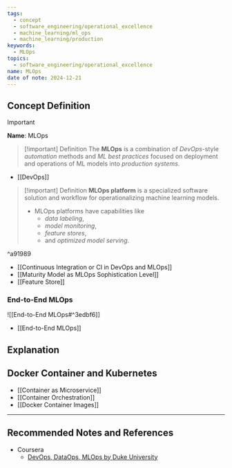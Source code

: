 ```yaml
---
tags:
  - concept
  - software_engineering/operational_excellence
  - machine_learning/ml_ops
  - machine_learning/production
keywords:
  - MLOps
topics:
  - software_engineering/operational_excellence
name: MLOps
date of note: 2024-12-21
---
```


## Concept Definition

>[!important]
>**Name**: MLOps

>[!important] Definition
>The **MLOps** is a combination of *DevOps*-style *automation* methods and *ML best practices* focused on deployment and operations of ML models into *production systems*.

- [[DevOps]]

>[!important] Definition
>**MLOps platform** is a specialized software solution and workflow for operationalizing machine learning models. 
>- MLOps platforms have capabilities like 
>	- *data labeling*, 
>	- *model monitoring*, 
>	- *feature stores*, 
>	- and *optimized model serving*.

^a91989

- [[Continuous Integration or CI in DevOps and MLOps]]
- [[Maturity Model as MLOps Sophistication Level]]
- [[Feature Store]]


### End-to-End MLOps

![[End-to-End MLOps#^3edbf6]]

- [[End-to-End MLOps]]


## Explanation


## Docker Container and Kubernetes

- [[Container as Microservice]]
- [[Container Orchestration]]
- [[Docker Container Images]]






-----------
##  Recommended Notes and References


- Coursera
	- [DevOps, DataOps, MLOps by Duke University](https://www.coursera.org/learn/devops-dataops-mlops-duke)